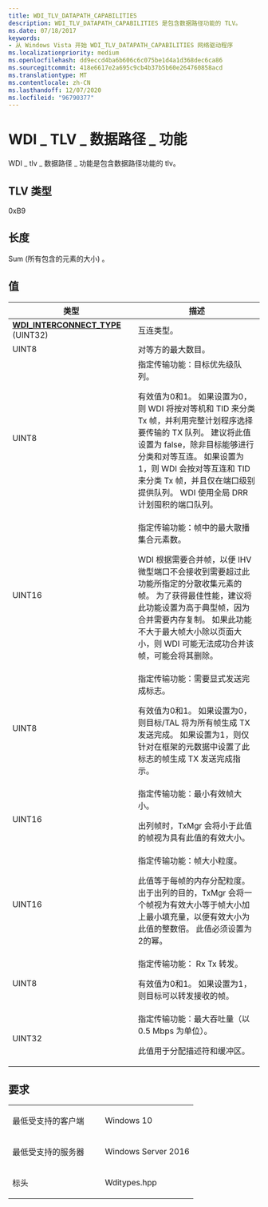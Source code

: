```yaml
---
title: WDI_TLV_DATAPATH_CAPABILITIES
description: WDI_TLV_DATAPATH_CAPABILITIES 是包含数据路径功能的 TLV。
ms.date: 07/18/2017
keywords:
- 从 Windows Vista 开始 WDI_TLV_DATAPATH_CAPABILITIES 网络驱动程序
ms.localizationpriority: medium
ms.openlocfilehash: dd9eccd4ba6b606c6c075be1d4a1d368dec6ca86
ms.sourcegitcommit: 418e6617e2a695c9cb4b37b5b60e264760858acd
ms.translationtype: MT
ms.contentlocale: zh-CN
ms.lasthandoff: 12/07/2020
ms.locfileid: "96790377"
---
```

# <a name="wdi_tlv_datapath_capabilities"></a>WDI \_ TLV \_ 数据路径 \_ 功能


WDI \_ tlv \_ 数据路径 \_ 功能是包含数据路径功能的 tlv。

## <a name="tlv-type"></a>TLV 类型


0xB9

## <a name="length"></a>长度


Sum (所有包含的元素的大小) 。

## <a name="values"></a>值


<table>
<colgroup>
<col width="50%" />
<col width="50%" />
</colgroup>
<thead>
<tr class="header">
<th>类型</th>
<th>描述</th>
</tr>
</thead>
<tbody>
<tr class="odd">
<td><a href="/windows-hardware/drivers/ddi/dot11wdi/ne-dot11wdi-_wdi_interconnect_type" data-raw-source="[&lt;strong&gt;WDI_INTERCONNECT_TYPE&lt;/strong&gt;](/windows-hardware/drivers/ddi/dot11wdi/ne-dot11wdi-_wdi_interconnect_type)"><strong>WDI_INTERCONNECT_TYPE</strong></a> (UINT32) </td>
<td>互连类型。</td>
</tr>
<tr class="even">
<td>UINT8</td>
<td>对等方的最大数目。</td>
</tr>
<tr class="odd">
<td>UINT8</td>
<td>指定传输功能：目标优先级队列。
<p>有效值为0和1。 如果设置为0，则 WDI 将按对等机和 TID 来分类 Tx 帧，并利用完整计划程序选择要传输的 TX 队列。 建议将此值设置为 false，除非目标能够进行分类和对等互连。 如果设置为1，则 WDI 会按对等互连和 TID 来分类 Tx 帧，并且仅在端口级别提供队列。 WDI 使用全局 DRR 计划囤积的端口队列。</p></td>
</tr>
<tr class="even">
<td>UINT16</td>
<td>指定传输功能：帧中的最大散播集合元素数。
<p>WDI 根据需要合并帧，以便 IHV 微型端口不会接收到需要超过此功能所指定的分散收集元素的帧。 为了获得最佳性能，建议将此功能设置为高于典型帧，因为合并需要内存复制。 如果此功能不大于最大帧大小除以页面大小，则 WDI 可能无法成功合并该帧，可能会将其删除。</p></td>
</tr>
<tr class="odd">
<td>UINT8</td>
<td>指定传输功能：需要显式发送完成标志。
<p>有效值为0和1。 如果设置为0，则目标/TAL 将为所有帧生成 TX 发送完成。 如果设置为1，则仅针对在框架的元数据中设置了此标志的帧生成 TX 发送完成指示。</p></td>
</tr>
<tr class="even">
<td>UINT16</td>
<td>指定传输功能：最小有效帧大小。
<p>出列帧时，TxMgr 会将小于此值的帧视为具有此值的有效大小。</p></td>
</tr>
<tr class="odd">
<td>UINT16</td>
<td>指定传输功能：帧大小粒度。
<p>此值等于每帧的内存分配粒度。 出于出列的目的，TxMgr 会将一个帧视为有效大小等于帧大小加上最小填充量，以便有效大小为此值的整数倍。 此值必须设置为2的幂。</p></td>
</tr>
<tr class="even">
<td>UINT8</td>
<td>指定传输功能： Rx Tx 转发。
<p>有效值为0和1。 如果设置为1，则目标可以转发接收的帧。</p></td>
</tr>
<tr class="odd">
<td>UINT32</td>
<td>指定传输功能：最大吞吐量（以 0.5 Mbps 为单位）。
<p>此值用于分配描述符和缓冲区。</p></td>
</tr>
</tbody>
</table>

 

<a name="requirements"></a>要求
------------

<table>
<colgroup>
<col width="50%" />
<col width="50%" />
</colgroup>
<tbody>
<tr class="odd">
<td><p>最低受支持的客户端</p></td>
<td><p>Windows 10</p></td>
</tr>
<tr class="even">
<td><p>最低受支持的服务器</p></td>
<td><p>Windows Server 2016</p></td>
</tr>
<tr class="odd">
<td><p>标头</p></td>
<td>Wditypes.hpp</td>
</tr>
</tbody>
</table>

